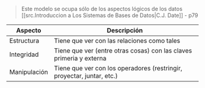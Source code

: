 > Este modelo se ocupa sólo de los aspectos lógicos de los datos
> [[src.Introduccion a Los Sistemas de Bases de Datos|C.J. Date]] - p79

| Aspecto      | Descripción                                                            |
| ------------ | ---------------------------------------------------------------------- |
| Estructura   | Tiene que ver con las relaciones como tales                            |
| Integridad   | Tiene que ver (entre otras cosas) con las claves primeria y externa    |
| Manipulación | Tiene que ver con los operadores (restringir, proyectar, juntar, etc.) |
